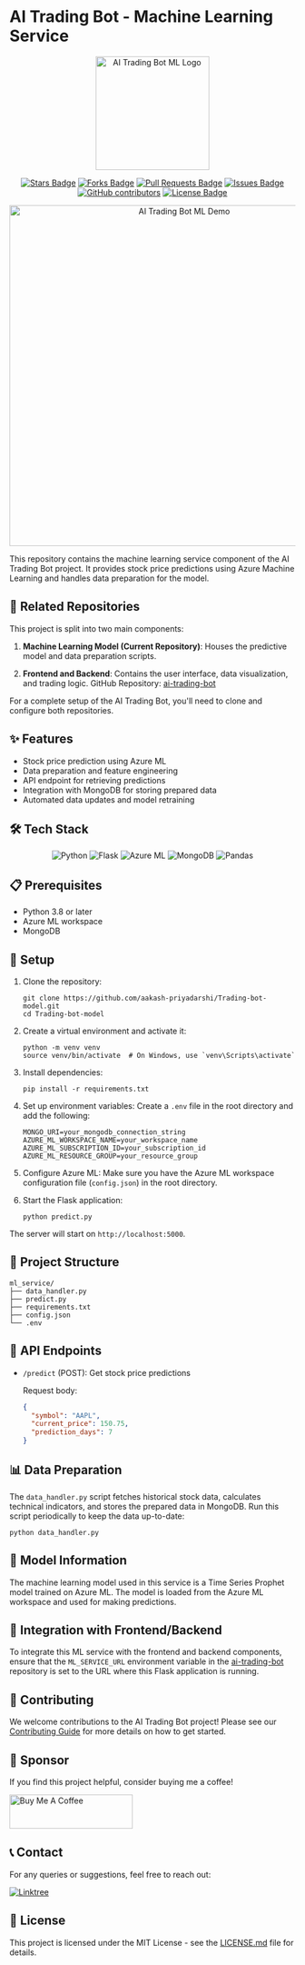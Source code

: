 # AI Trading Bot - Machine Learning Service

<p align="center">
  <img src="https://your-image-hosting-service.com/ai-trading-bot-ml-logo.png" alt="AI Trading Bot ML Logo" width="200"/>
</p>

<p align="center">
  <a href="https://github.com/aakash-priyadarshi/Trading-bot-model/stargazers"><img src="https://img.shields.io/github/stars/aakash-priyadarshi/Trading-bot-model" alt="Stars Badge"/></a>
  <a href="https://github.com/aakash-priyadarshi/Trading-bot-model/network/members"><img src="https://img.shields.io/github/forks/aakash-priyadarshi/Trading-bot-model" alt="Forks Badge"/></a>
  <a href="https://github.com/aakash-priyadarshi/Trading-bot-model/pulls"><img src="https://img.shields.io/github/issues-pr/aakash-priyadarshi/Trading-bot-model" alt="Pull Requests Badge"/></a>
  <a href="https://github.com/aakash-priyadarshi/Trading-bot-model/issues"><img src="https://img.shields.io/github/issues/aakash-priyadarshi/Trading-bot-model" alt="Issues Badge"/></a>
  <a href="https://github.com/aakash-priyadarshi/Trading-bot-model/graphs/contributors"><img alt="GitHub contributors" src="https://img.shields.io/github/contributors/aakash-priyadarshi/Trading-bot-model?color=2b9348"></a>
  <a href="https://github.com/aakash-priyadarshi/Trading-bot-model/blob/master/LICENSE"><img src="https://img.shields.io/github/license/aakash-priyadarshi/Trading-bot-model?color=2b9348" alt="License Badge"/></a>
</p>

<p align="center">
  <img src="https://your-image-hosting-service.com/ai-trading-bot-ml-demo.gif" alt="AI Trading Bot ML Demo" width="600"/>
</p>

This repository contains the machine learning service component of the AI Trading Bot project. It provides stock price predictions using Azure Machine Learning and handles data preparation for the model.

## 🔗 Related Repositories

This project is split into two main components:

1. **Machine Learning Model (Current Repository)**: 
   Houses the predictive model and data preparation scripts.
   
2. **Frontend and Backend**: 
   Contains the user interface, data visualization, and trading logic.
   GitHub Repository: [ai-trading-bot](https://github.com/aakash-priyadarshi/ai-trading-bot)

For a complete setup of the AI Trading Bot, you'll need to clone and configure both repositories.

## ✨ Features

- Stock price prediction using Azure ML
- Data preparation and feature engineering
- API endpoint for retrieving predictions
- Integration with MongoDB for storing prepared data
- Automated data updates and model retraining

## 🛠️ Tech Stack

<p align="center">
  <img src="https://img.shields.io/badge/Python-3776AB?style=for-the-badge&logo=python&logoColor=white" alt="Python"/>
  <img src="https://img.shields.io/badge/Flask-000000?style=for-the-badge&logo=flask&logoColor=white" alt="Flask"/>
  <img src="https://img.shields.io/badge/Azure_ML-0089D6?style=for-the-badge&logo=microsoft-azure&logoColor=white" alt="Azure ML"/>
  <img src="https://img.shields.io/badge/MongoDB-4EA94B?style=for-the-badge&logo=mongodb&logoColor=white" alt="MongoDB"/>
  <img src="https://img.shields.io/badge/pandas-150458?style=for-the-badge&logo=pandas&logoColor=white" alt="Pandas"/>
</p>

## 📋 Prerequisites

- Python 3.8 or later
- Azure ML workspace
- MongoDB

## 🚀 Setup

1. Clone the repository:
   ```
   git clone https://github.com/aakash-priyadarshi/Trading-bot-model.git
   cd Trading-bot-model
   ```

2. Create a virtual environment and activate it:
   ```
   python -m venv venv
   source venv/bin/activate  # On Windows, use `venv\Scripts\activate`
   ```

3. Install dependencies:
   ```
   pip install -r requirements.txt
   ```

4. Set up environment variables:
   Create a `.env` file in the root directory and add the following:
   ```
   MONGO_URI=your_mongodb_connection_string
   AZURE_ML_WORKSPACE_NAME=your_workspace_name
   AZURE_ML_SUBSCRIPTION_ID=your_subscription_id
   AZURE_ML_RESOURCE_GROUP=your_resource_group
   ```

5. Configure Azure ML:
   Make sure you have the Azure ML workspace configuration file (`config.json`) in the root directory.

6. Start the Flask application:
   ```
   python predict.py
   ```

The server will start on `http://localhost:5000`.

## 📁 Project Structure

```
ml_service/
├── data_handler.py
├── predict.py
├── requirements.txt
├── config.json
└── .env
```

## 🔄 API Endpoints

- `/predict` (POST): Get stock price predictions

  Request body:
  ```json
  {
    "symbol": "AAPL",
    "current_price": 150.75,
    "prediction_days": 7
  }
  ```

## 📊 Data Preparation

The `data_handler.py` script fetches historical stock data, calculates technical indicators, and stores the prepared data in MongoDB. Run this script periodically to keep the data up-to-date:

```
python data_handler.py
```

## 🧠 Model Information

The machine learning model used in this service is a Time Series Prophet model trained on Azure ML. The model is loaded from the Azure ML workspace and used for making predictions.

## 🔗 Integration with Frontend/Backend

To integrate this ML service with the frontend and backend components, ensure that the `ML_SERVICE_URL` environment variable in the [ai-trading-bot](https://github.com/aakash-priyadarshi/ai-trading-bot) repository is set to the URL where this Flask application is running.

## 🤝 Contributing

We welcome contributions to the AI Trading Bot project! Please see our [Contributing Guide](CONTRIBUTING.md) for more details on how to get started.

## 💖 Sponsor

If you find this project helpful, consider buying me a coffee!

<a href="https://www.buymeacoffee.com/aakashm30" target="_blank"><img src="https://cdn.buymeacoffee.com/buttons/v2/default-yellow.png" alt="Buy Me A Coffee" style="height: 60px !important;width: 217px !important;" ></a>

## 📞 Contact

For any queries or suggestions, feel free to reach out:

<a href="https://linktr.ee/aakashPriyadarshi" target="_blank"><img src="https://img.shields.io/badge/linktree-39E09B?style=for-the-badge&logo=linktree&logoColor=white" alt="Linktree"/></a>

## 📄 License

This project is licensed under the MIT License - see the [LICENSE.md](LICENSE.md) file for details.
